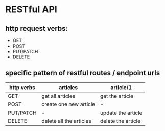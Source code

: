 # RESTful API

## http request verbs:
- GET
- POST
- PUT/PATCH
- DELETE

## specific pattern of restful routes / endpoint urls
| http verbs | articles | article/1 |
|------------|----------|-----------|
| GET | get all articles | get the article | 
| POST | create one new article | - |
| PUT/PATCH | - | update the article |
| DELETE | delete all the articles | delete the article |

